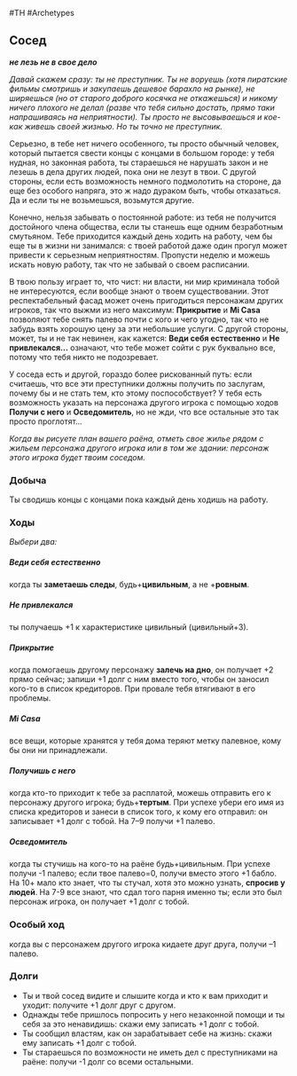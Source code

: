 #TH #Archetypes 

## Сосед
***не лезь не в свое дело***

*Давай скажем сразу: ты не преступник. Ты не воруешь (хотя пиратские фильмы смотришь и закупаешь дешевое барахло на рынке), не ширяешься (но от старого доброго косячка не откажешься) и никому ничего плохого не делал (разве что тебя сильно достать, прямо таки напрашиваясь на неприятности). Ты просто не высовываешься и кое-как живешь своей жизнью.
Но ты точно не преступник.*

Серьезно, в тебе нет ничего особенного, ты просто обычный человек, который пытается свести концы с концами в большом городе: у тебя нудная, но законная работа, ты стараешься не нарушать закон и не лезешь в дела других людей, пока они не лезут в твои. С другой стороны, если есть возможность немного подмолотить на стороне, да еще без особого напряга, это ж надо дураком быть, чтобы отказаться. Да и если ты не возьмешься, возьмутся другие.

Конечно, нельзя забывать о постоянной работе: из тебя не получится достойного члена общества, если ты станешь еще одним безработным смутьяном. Тебе приходится каждый день ходить на работу, чем бы еще ты в жизни ни занимался: с твоей работой даже один прогул может привести к серьезным неприятностям. Пропусти неделю и можешь искать новую работу, так что не забывай о своем расписании.

В твою пользу играет то, что чист: ни власти, ни мир криминала тобой не интересуются, если вообще знают о твоем существовании. Этот респектабельный фасад может очень пригодиться персонажам других игроков, так что выжми из него максимум: **Прикрытие** и **Mi Casa** позволяют тебе снять палево почти с кого и чего угодно, так что не забудь взять хорошую цену за эти небольшие услуги. С другой стороны, может, ты и не так невинен, как кажется: **Веди себя естественно** и **Не привлекался...** означают, что тебе может сойти с рук буквально все, потому что тебя никто не подозревает.

У соседа есть и другой, гораздо более рискованный путь: если считаешь, что все эти преступники должны получить по заслугам, почему бы и не стать тем, кто этому поспособствует? У тебя есть возможность указать на персонажа другого игрока с помощью ходов **Получи с него** и **Осведомитель**, но не жди, что все остальные это так просто проглотят...

*Когда вы рисуете план вашего раёна, отметь свое жилье рядом с жильем персонажа другого игрока или в том же здании: персонаж этого игрока будет твоим соседом.*

### Добыча
Ты сводишь концы с концами пока каждый день ходишь на работу.

### Ходы
*Выбери два:*

##### Веди себя естественно
когда ты **заметаешь следы**, будь+**цивильным**, а не +**ровным**. 

##### Не привлекался
ты получаешь +1 к характеристике цивильный (цивильный+3). 

##### Прикрытие
когда помогаешь другому персонажу **залечь на дно**, он получает +2 прямо сейчас; запиши +1 долг с ним вместо того, чтобы он заносил кого-то в список кредиторов. При провале тебя втягивают в его проблемы. 

##### Mi Casa
все вещи, которые хранятся у тебя дома теряют метку палевное, кому бы они ни принадлежали. 

##### Получишь с него
когда кто-то приходит к тебе за расплатой, можешь отправить его к персонажу другого игрока; будь+**тертым**. При успехе убери его имя из списка кредиторов и занеси в список того, к кому его отправил: он записывает +1 долг с тобой. На 7–9 получи +1 палево. 

##### Осведомитель
когда ты стучишь на кого-то на раёне будь+цивильным. При успехе получи -1 палево; если твое палево=0, получи вместо этого +1 бабло. На 10+ мало кто знает, что ты стучал, хотя это можно узнать, **спросив у людей**. На 7-9 все знают, что сдал того парня именно ты; если это был персонаж игрока, он получает +1 долг с тобой.


### Особый ход
когда вы с персонажем другого игрока кидаете друг друга, получи –1 палево.

### Долги
- Ты и твой сосед видите и слышите когда и кто к вам приходит и уходит: получите +1 долг друг с другом. 
- Однажды тебе пришлось попросить у него незаконной помощи и ты себя за это ненавидишь: скажи ему записать +1 долг с тобой. 
- Ты сообщил властям, как он зарабатывает себе на жизнь: скажи ему записать +1 долг с тобой. 
- Ты стараешься по возможности не иметь дел с преступниками на раёне: получи -1 долг со всеми остальными.
